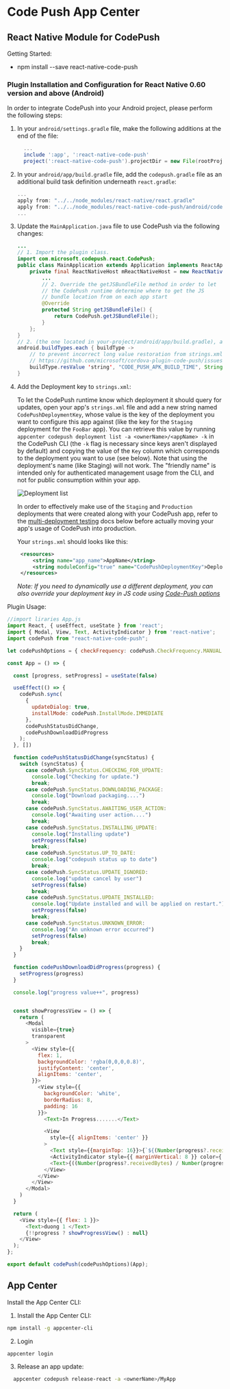 # Code Push App Center

## React Native Module for CodePush

Getting Started:

- npm install --save react-native-code-push

### Plugin Installation and Configuration for React Native 0.60 version and above (Android)
In order to integrate CodePush into your Android project, please perform the following steps:

1. In your `android/settings.gradle` file, make the following additions at the end of the file:
    ```gradle
      ...
      include ':app', ':react-native-code-push'
      project(':react-native-code-push').projectDir = new File(rootProject.projectDir, '../node_modules/react-native-code-push/android/app')
    ```
2. In your `android/app/build.gradle` file, add the `codepush.gradle` file as an additional build task definition underneath `react.gradle`:
    ```gradle
    ...
    apply from: "../../node_modules/react-native/react.gradle"
    apply from: "../../node_modules/react-native-code-push/android/codepush.gradle"
    ...
    ```
3. Update the `MainApplication.java` file to use CodePush via the following changes:
    ```java
    ...
    // 1. Import the plugin class.
    import com.microsoft.codepush.react.CodePush;
    public class MainApplication extends Application implements ReactApplication {
        private final ReactNativeHost mReactNativeHost = new ReactNativeHost(this) {
            ...
            // 2. Override the getJSBundleFile method in order to let
            // the CodePush runtime determine where to get the JS
            // bundle location from on each app start
            @Override
            protected String getJSBundleFile() {
                return CodePush.getJSBundleFile();
            }
        };
    }
    // 2. (the one located in your-project/android/app/build.gradle), add these lines in:
    android.buildTypes.each { buildType ->
        // to prevent incorrect long value restoration from strings.xml we need to wrap it with double quotes
        // https://github.com/microsoft/cordova-plugin-code-push/issues/264
        buildType.resValue 'string', "CODE_PUSH_APK_BUILD_TIME", String.format("\"%d\"", System.currentTimeMillis())
    }
    ```
4. Add the Deployment key to `strings.xml`:

   To let the CodePush runtime know which deployment it should query for updates, open your app's `strings.xml` file and add a new string named `CodePushDeploymentKey`, whose value is the key of the deployment you want to configure this app against (like the key for the `Staging` deployment for the `FooBar` app). You can retrieve this value by running `appcenter codepush deployment list -a <ownerName>/<appName> -k` in the CodePush CLI (the `-k` flag is necessary since keys aren't displayed by default) and copying the value of the `Key` column which corresponds to the deployment you want to use (see below). Note that using the deployment's name (like Staging) will not work. The "friendly name" is intended only for authenticated management usage from the CLI, and not for public consumption within your app.

   ![Deployment list](https://cloud.githubusercontent.com/assets/116461/11601733/13011d5e-9a8a-11e5-9ce2-b100498ffb34.png)

   In order to effectively make use of the `Staging` and `Production` deployments that were created along with your CodePush app, refer to the [multi-deployment testing](../README.md#multi-deployment-testing) docs below before actually moving your app's usage of CodePush into production.

   Your `strings.xml` should looks like this:

   ```xml
    <resources>
        <string name="app_name">AppName</string>
        <string moduleConfig="true" name="CodePushDeploymentKey">DeploymentKey</string>
    </resources>
    ```

    *Note: If you need to dynamically use a different deployment, you can also override your deployment key in JS code using [Code-Push options](./api-js.md#CodePushOptions)*

Plugin Usage:
```js
//import liraries App.js
import React, { useEffect, useState } from 'react';
import { Modal, View, Text, ActivityIndicator } from 'react-native';
import codePush from "react-native-code-push";

let codePushOptions = { checkFrequency: codePush.CheckFrequency.MANUAL };

const App = () => {

  const [progress, setProgress] = useState(false)

  useEffect(() => {
    codePush.sync(
      {
        updateDialog: true,
        installMode: codePush.InstallMode.IMMEDIATE
      },
      codePushStatusDidChange,
      codePushDownloadDidProgress
    );
  }, [])

  function codePushStatusDidChange(syncStatus) {
    switch (syncStatus) {
      case codePush.SyncStatus.CHECKING_FOR_UPDATE:
        console.log("Checking for update.")
        break;
      case codePush.SyncStatus.DOWNLOADING_PACKAGE:
        console.log("Download packaging....")
        break;
      case codePush.SyncStatus.AWAITING_USER_ACTION:
        console.log("Awaiting user action....")
        break;
      case codePush.SyncStatus.INSTALLING_UPDATE:
        console.log("Installing update")
        setProgress(false)
        break;
      case codePush.SyncStatus.UP_TO_DATE:
        console.log("codepush status up to date")
        break;
      case codePush.SyncStatus.UPDATE_IGNORED:
        console.log("update cancel by user")
        setProgress(false)
        break;
      case codePush.SyncStatus.UPDATE_INSTALLED:
        console.log("Update installed and will be applied on restart.")
        setProgress(false)
        break;
      case codePush.SyncStatus.UNKNOWN_ERROR:
        console.log("An unknown error occurred")
        setProgress(false)
        break;
    }
  }

  function codePushDownloadDidProgress(progress) {
    setProgress(progress)
  }

  console.log("progress value++", progress)


  const showProgressView = () => {
    return (
      <Modal
        visible={true}
        transparent
      >
        <View style={{
          flex: 1,
          backgroundColor: 'rgba(0,0,0,0.8)',
          justifyContent: 'center',
          alignItems: 'center',
        }}>
          <View style={{
            backgroundColor: 'white',
            borderRadius: 8,
            padding: 16
          }}>
            <Text>In Progress.......</Text>

            <View
              style={{ alignItems: 'center' }}
            >
              <Text style={{marginTop: 16}}>{`${(Number(progress?.receivedBytes)/1048576).toFixed(2)}MB/${(Number(progress?.totalBytes)/1048576).toFixed(2)}`}</Text>
              <ActivityIndicator style={{ marginVertical: 8 }} color={'blue'} />
              <Text>{((Number(progress?.receivedBytes) / Number(progress?.totalBytes)) * 100).toFixed(0)}%</Text>
            </View>
          </View>
        </View>
      </Modal>
    )
  }

  return (
    <View style={{ flex: 1 }}>
      <Text>duong 1 </Text>
      {!!progress ? showProgressView() : null}
    </View>
  );
};

export default codePush(codePushOptions)(App);
```

## App Center

Install the App Center CLI:
1. Install the App Center CLI:
  ```bash
  npm install -g appcenter-cli
  ```
2.  Login
  ```bash
  appcenter login
  ```
3. Release an app update:
  ```bash
    appcenter codepush release-react -a <ownerName>/MyApp
  ```
